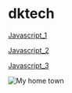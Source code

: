 # dktech

[Javascript_1](https://dukebobo.github.io/dktech/Javascript_1.html)

[Javascript_2](https://dukebobo.github.io/dktech/Javascript_2.html)

[Javascript_3](https://dukebobo.github.io/dktech/Javascript_3.html)

![My home town](BSIT_ICT_Coures/Image/80a392a7541fd3b566383eb4a4f0c40d.jpeg "My home town")

